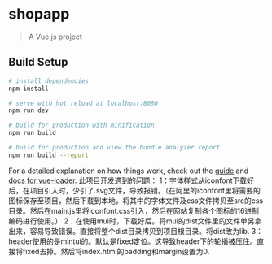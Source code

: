# shopapp

> A Vue.js project

## Build Setup

``` bash
# install dependencies
npm install

# serve with hot reload at localhost:8080
npm run dev

# build for production with minification
npm run build

# build for production and view the bundle analyzer report
npm run build --report
```

For a detailed explanation on how things work, check out the [guide](http://vuejs-templates.github.io/webpack/) and [docs for vue-loader](http://vuejs.github.io/vue-loader).
此项目开发遇到的问题：
1：字体样式从iconfont下载好后，在项目引入时，少引了.svg文件，导致报错。（在阿里的iconfont里将需要的图标保存至项目，然后下载到本地，将其中的字体文件及css文件拷贝至src的css目录。然后在main.js里将iconfont.css引入，然后在网站复制各个图标的16进制编码进行使用。）
2：在使用mui时，下载好后。将mui的dist文件里的文件单另拿出来，容易导致错误。直接将整个dist目录拷贝到项目根目录。将dist改为lib.
3：header使用的是mintui的。默认是fixed定位。这导致header下的轮播被压住。直接将fixed去掉。然后将index.html的padding和margin设置为0.